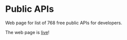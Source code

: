 # Public APIs

Web page for list of 768 free public APIs for developers.

The web page is [live](https://apicluster.netlify.app)!
